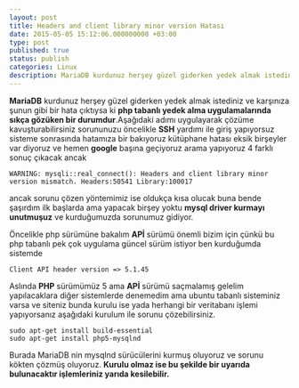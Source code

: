```yaml
---
layout: post
title: Headers and client library minor version Hatası
date: 2015-05-05 15:12:06.000000000 +03:00
type: post
published: true
status: publish
categories: Linux
description: MariaDB kurdunuz herşey güzel giderken yedek almak istediniz ve karşınıza şunun gibi bir hata çıktıysa ki php tabanlı yedek alma uygulamalarında
---
```

**MariaDB** kurdunuz herşey güzel giderken yedek almak istediniz ve karşınıza şunun gibi bir hata çıktıysa ki **php tabanlı yedek alma uygulamalarında sıkça gözüken bir durumdur**.Aşağıdaki adımı uygulayarak çözüme kavuşturabilirsiniz sorununuzu öncelikle **SSH** yardımı ile giriş yapıyorsuz sisteme sonrasında hatamıza bir bakıyoruz kütüphane hatası eksik birşeyler var diyoruz ve hemen **google** başına geçiyoruz arama yapıyoruz 4 farklı sonuç çıkacak ancak

    WARNING: mysqli::real_connect(): Headers and client library minor version mismatch. Headers:50541 Library:100017

ancak sorunu çözen yöntemimiz ise oldukça kısa olucak buna bende şaşırdım ilk başlarda ama yapacak birşey yoktu **mysql driver kurmayı unutmuşuz** ve kurduğumuzda sorunumuz gidiyor.

Öncelikle php sürümüne bakalım **APİ** sürümü önemli bizim için çünkü bu php tabanlı pek çok uygulama güncel sürüm istiyor ben kurduğumda sistemde

    Client API header version => 5.1.45

Aslında **PHP** sürümümüz 5 ama **APİ** sürümü saçmalamış gelelim yapılacaklara diğer sistemlerde denemedim ama ubuntu tabanlı sisteminiz varsa ve siteniz bunda kurulu ise yada herhangi bir veritabanı işlemi yapıyorsanız aşağıdaki kurulum ile sorunu çözebilirsiniz.

    sudo apt-get install build-essential
    sudo apt-get install php5-mysqlnd

Burada MariaDB nin mysqlnd sürücülerini kurmuş oluyoruz ve sorunu kökten çözmüş oluyoruz. **Kurulu olmaz ise bu şekilde bir uyarıda bulunacaktır işlemleriniz yarıda kesilebilir.**
